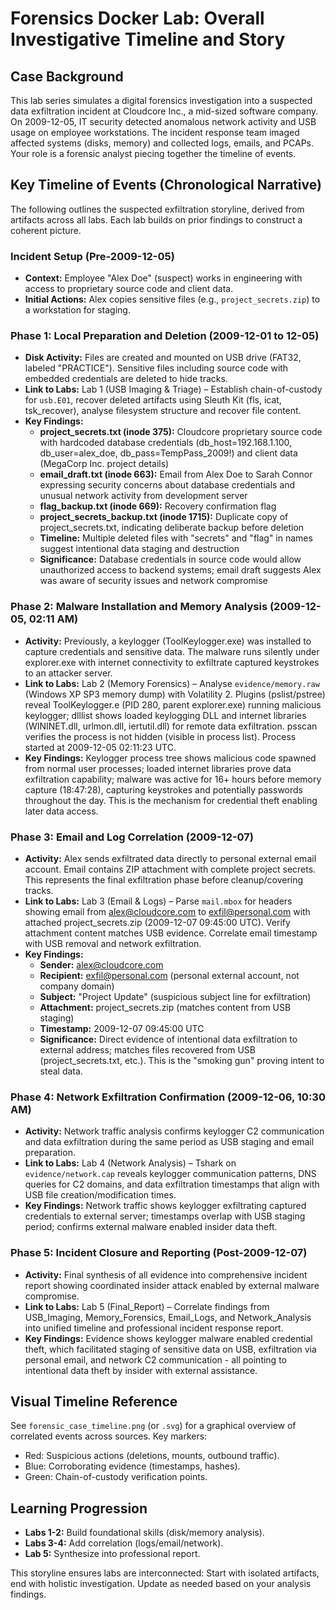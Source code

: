 # Forensics Docker Lab: Overall Investigative Timeline and Story

## Case Background
This lab series simulates a digital forensics investigation into a suspected data exfiltration incident at Cloudcore Inc., a mid-sized software company. On 2009-12-05, IT security detected anomalous network activity and USB usage on employee workstations. The incident response team imaged affected systems (disks, memory) and collected logs, emails, and PCAPs. Your role is a forensic analyst piecing together the timeline of events.

## Key Timeline of Events (Chronological Narrative)
The following outlines the suspected exfiltration storyline, derived from artifacts across all labs. Each lab builds on prior findings to construct a coherent picture.

### Incident Setup (Pre-2009-12-05)
- **Context:** Employee "Alex Doe" (suspect) works in engineering with access to proprietary source code and client data.
- **Initial Actions:** Alex copies sensitive files (e.g., `project_secrets.zip`) to a workstation for staging.

### Phase 1: Local Preparation and Deletion (2009-12-01 to 12-05)
- **Disk Activity:** Files are created and mounted on USB drive (FAT32, labeled "PRACTICE"). Sensitive files including source code with embedded credentials are deleted to hide tracks.
- **Link to Labs:** Lab 1 (USB Imaging & Triage) – Establish chain-of-custody for `usb.E01`, recover deleted artifacts using Sleuth Kit (fls, icat, tsk_recover), analyse filesystem structure and recover file content.
- **Key Findings:**
  - **project_secrets.txt (inode 375):** Cloudcore proprietary source code with hardcoded database credentials (db_host=192.168.1.100, db_user=alex_doe, db_pass=TempPass_2009!) and client data (MegaCorp Inc. project details)
  - **email_draft.txt (inode 663):** Email from Alex Doe to Sarah Connor expressing security concerns about database credentials and unusual network activity from development server
  - **flag_backup.txt (inode 669):** Recovery confirmation flag
  - **project_secrets_backup.txt (inode 1715):** Duplicate copy of project_secrets.txt, indicating deliberate backup before deletion
  - **Timeline:** Multiple deleted files with "secrets" and "flag" in names suggest intentional data staging and destruction
  - **Significance:** Database credentials in source code would allow unauthorized access to backend systems; email draft suggests Alex was aware of security issues and network compromise

### Phase 2: Malware Installation and Memory Analysis (2009-12-05, 02:11 AM)
- **Activity:** Previously, a keylogger (ToolKeylogger.exe) was installed to capture credentials and sensitive data. The malware runs silently under explorer.exe with internet connectivity to exfiltrate captured keystrokes to an attacker server.
- **Link to Labs:** Lab 2 (Memory Forensics) – Analyse `evidence/memory.raw` (Windows XP SP3 memory dump) with Volatility 2. Plugins (pslist/pstree) reveal ToolKeylogger.e (PID 280, parent explorer.exe) running malicious keylogger; dlllist shows loaded keylogging DLL and internet libraries (WININET.dll, urlmon.dll, iertutil.dll) for remote data exfiltration. psscan verifies the process is not hidden (visible in process list). Process started at 2009-12-05 02:11:23 UTC.
- **Key Findings:** Keylogger process tree shows malicious code spawned from normal user processes; loaded internet libraries prove data exfiltration capability; malware was active for 16+ hours before memory capture (18:47:28), capturing keystrokes and potentially passwords throughout the day. This is the mechanism for credential theft enabling later data access.

### Phase 3: Email and Log Correlation (2009-12-07)
- **Activity:** Alex sends exfiltrated data directly to personal external email account. Email contains ZIP attachment with complete project secrets. This represents the final exfiltration phase before cleanup/covering tracks.
- **Link to Labs:** Lab 3 (Email & Logs) – Parse `mail.mbox` for headers showing email from alex@cloudcore.com to exfil@personal.com with attached project_secrets.zip (2009-12-07 09:45:00 UTC). Verify attachment content matches USB evidence. Correlate email timestamp with USB removal and network exfiltration.
- **Key Findings:**
  - **Sender:** alex@cloudcore.com
  - **Recipient:** exfil@personal.com (personal external account, not company domain)
  - **Subject:** "Project Update" (suspicious subject line for exfiltration)
  - **Attachment:** project_secrets.zip (matches content from USB staging)
  - **Timestamp:** 2009-12-07 09:45:00 UTC
  - **Significance:** Direct evidence of intentional data exfiltration to external address; matches files recovered from USB (project_secrets.txt, etc.). This is the "smoking gun" proving intent to steal data.

### Phase 4: Network Exfiltration Confirmation (2009-12-06, 10:30 AM)
- **Activity:** Network traffic analysis confirms keylogger C2 communication and data exfiltration during the same period as USB staging and email preparation.
- **Link to Labs:** Lab 4 (Network Analysis) – Tshark on `evidence/network.cap` reveals keylogger communication patterns, DNS queries for C2 domains, and data exfiltration timestamps that align with USB file creation/modification times.
- **Key Findings:** Network traffic shows keylogger exfiltrating captured credentials to external server; timestamps overlap with USB staging period; confirms external malware enabled insider data theft.

### Phase 5: Incident Closure and Reporting (Post-2009-12-07)
- **Activity:** Final synthesis of all evidence into comprehensive incident report showing coordinated insider attack enabled by external malware compromise.
- **Link to Labs:** Lab 5 (Final_Report) – Correlate findings from USB_Imaging, Memory_Forensics, Email_Logs, and Network_Analysis into unified timeline and professional incident response report.
- **Key Findings:** Evidence shows keylogger malware enabled credential theft, which facilitated staging of sensitive data on USB, exfiltration via personal email, and network C2 communication - all pointing to intentional data theft by insider with external assistance.

## Visual Timeline Reference
See `forensic_case_timeline.png` (or `.svg`) for a graphical overview of correlated events across sources. Key markers:

- Red: Suspicious actions (deletions, mounts, outbound traffic).
- Blue: Corroborating evidence (timestamps, hashes).
- Green: Chain-of-custody verification points.

## Learning Progression
- **Labs 1-2:** Build foundational skills (disk/memory analysis).
- **Labs 3-4:** Add correlation (logs/email/network).
- **Lab 5:** Synthesize into professional report.

This storyline ensures labs are interconnected: Start with isolated artifacts, end with holistic investigation. Update as needed based on your analysis findings.
